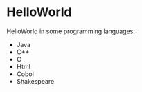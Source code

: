 # HelloWorld

HelloWorld in some programming languages:

  - Java
  - C++
  - C
  - Html
  - Cobol
  - Shakespeare
